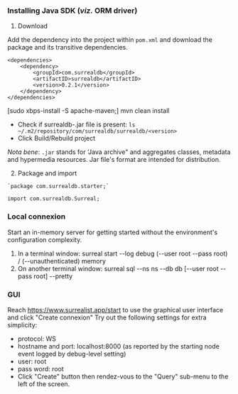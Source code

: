 ### Installing Java SDK (*viz.* ORM driver)
1. Download

Add the dependency into the project within `pom.xml` and download the package and its transitive dependencies.
```
<dependencies>
    <dependency>
        <groupId>com.surrealdb</groupId>
        <artifactID>surrealdb</artifactID>
        <version>0.2.1</version>
    </dependency>
</dependencies>
```
[sudo xbps-install -S apache-maven;] mvn clean install
- Check if surrealdb-<version>.jar file is present: `ls ~/.m2/repository/com/surrealdb/surrealdb/<version>`
- Click Build/Rebuild project

*Nota bene*: `.jar` stands for 'Java archive" and aggregates classes, metadata and hypermedia resources. 
Jar file's format are intended for distribution.


2. Package and import
```
`package com.surrealdb.starter;`

import com.surrealdb.Surreal;
```

### Local connexion
Start an in-memory server for getting started without the environment's configuration complexity.
1. In a terminal window:
surreal start --log debug (--user root --pass root) / (--unauthenticated) memory
2. On another terminal window:
surreal sql --ns ns --db db [--user root --pass root] --pretty


### GUI
Reach https://www.surrealist.app/start to use the graphical user interface and click "Create connexion"
Try out the following settings for extra simplicity:
- protocol: WS
- hostname and port: localhost:8000 (as reported by the starting node event logged by debug-level setting)
- user: root
- pass word: root
- Click "Create" button then rendez-vous to the "Query" sub-menu to the left of the screen.